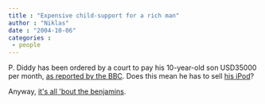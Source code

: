 ```yaml
---
title : "Expensive child-support for a rich man"
author : "Niklas"
date : "2004-10-06"
categories : 
 - people
---
```


P. Diddy has been ordered by a court to pay his 10-year-old son USD35000 per month, [as reported by the BBC](http://news.bbc.co.uk/1/hi/entertainment/music/3719452.stm). Does this mean he has to sell [his iPod](https://niklasblog.com/index.php?p=264)?

Anyway, [it's all 'bout the benjamins](http://www.lyricsfreak.com/p/puff-daddy/112073.html).
